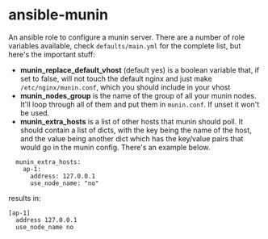 # ansible-munin
An ansible role to configure a munin server. There are a number of role variables available, check `defaults/main.yml`
for the complete list, but here's the important stuff:

  * **munin_replace_default_vhost** (default yes) is a boolean variable that, if set to false, will not touch the default nginx and just make `/etc/nginx/munin.conf`, which you should include in your vhost
  * **munin_nodes_group** is the name of the group of all your munin nodes. It'll loop through all of them and put them in `munin.conf`. If unset it won't be used.
  * **munin_extra_hosts** is a list of other hosts that munin should poll. It should contain a list of dicts, with the key being the name of the host, and the value being another dict which has the key/value pairs that would go in the munin config. There's an example below.
  
```
  munin_extra_hosts:
    ap-1:
      address: 127.0.0.1
      use_node_name: "no"
```

results in:

```
[ap-1]
  address 127.0.0.1
  use_node_name no
```
